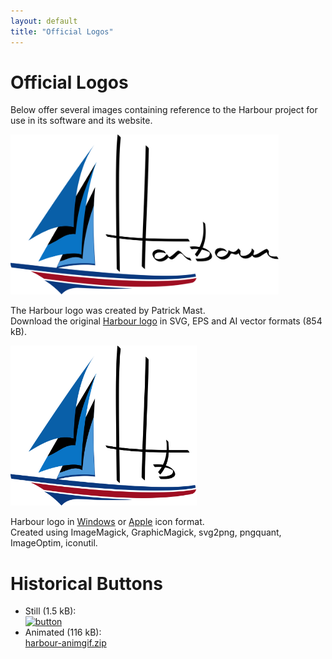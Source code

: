 ```yaml
---
layout: default
title: "Official Logos"
---
```

# Official Logos

Below offer several images containing reference to the Harbour project for
use in its software and its website.

<a href="images/harbour-full.svg"><img src="images/harbour-full.svg" alt="logo" height="256"></a>

The Harbour logo was created by Patrick Mast.<br>
Download the original
[Harbour logo](https://harbour.github.io/art/harbour-logo-2001.zip) in SVG, EPS and AI vector formats (854 kB).

<a href="https://harbour.github.io/art/harbour-logo-2011.zip"><img src="images/harbour-noborder.svg" alt="icon" height="256"></a>

Harbour logo in
[Windows](https://raw.githubusercontent.com/vszakats/harbour-core/master/package/harbour.ico) or
[Apple](https://raw.githubusercontent.com/vszakats/harbour-core/master/package/harbour.icns) icon format.<br>
<span class="smaller">Created using ImageMagick, GraphicMagick, svg2png, pngquant, ImageOptim, iconutil.</span>

# Historical Buttons

* Still (1.5 kB):<br>
  [![button](https://harbour.github.io/art/harbour-button.png)](https://harbour.github.io/art/harbour-button.png)
* Animated (116 kB):<br>
  [harbour-animgif.zip](https://harbour.github.io/art/harbour-animgif.zip)
